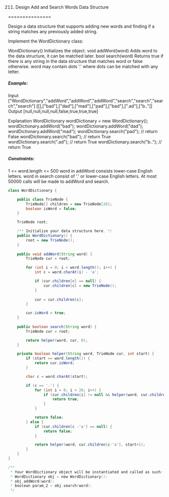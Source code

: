 211. Design Add and Search Words Data Structure

===============

Design a data structure that supports adding new words and finding if a string matches any previously added string.

Implement the WordDictionary class:

WordDictionary() Initializes the object.
void addWord(word) Adds word to the data structure, it can be matched later.
bool search(word) Returns true if there is any string in the data structure that matches word or false otherwise. word may contain dots '.' where dots can be matched with any letter.

##### Example:

Input
["WordDictionary","addWord","addWord","addWord","search","search","search","search"]
[[],["bad"],["dad"],["mad"],["pad"],["bad"],[".ad"],["b.."]]
Output
[null,null,null,null,false,true,true,true]

Explanation
WordDictionary wordDictionary = new WordDictionary();
wordDictionary.addWord("bad");
wordDictionary.addWord("dad");
wordDictionary.addWord("mad");
wordDictionary.search("pad"); // return False
wordDictionary.search("bad"); // return True
wordDictionary.search(".ad"); // return True
wordDictionary.search("b.."); // return True

##### Constraints:

1 <= word.length <= 500
word in addWord consists lower-case English letters.
word in search consist of  '.' or lower-case English letters.
At most 50000 calls will be made to addWord and search.

```java
class WordDictionary {

    public class TrieNode {
        TrieNode[] children = new TrieNode[26];
        boolean isWord = false;
    }

    TrieNode root;

    /** Initialize your data structure here. */
    public WordDictionary() {
        root = new TrieNode();
    }
    
    public void addWord(String word) {
        TrieNode cur = root;

        for (int i = 0; i < word.length(); i++) {
            int c = word.charAt(i) - 'a';

            if (cur.children[c] == null) {
                cur.children[c] = new TrieNode();
            }
            
            cur = cur.children[c];
        }

        cur.isWord = true;
    }
    
    public boolean search(String word) {
        TrieNode cur = root;

        return helper(word, cur, 0);
    }

    private boolean helper(String word, TrieNode cur, int start) {
        if (start == word.length()) {
            return cur.isWord;
        }

        char c = word.charAt(start);

        if (c == '.') {
            for (int i = 0; i < 26; i++) {
                if (cur.children[i] != null && helper(word, cur.children[i], start+1)) {
                    return true;
                }
            }

            return false;
        } else {
            if (cur.children[c -'a'] == null) {
                return false;
            }

            return helper(word, cur.children[c-'a'], start+1);
        }
    }
}

/**
 * Your WordDictionary object will be instantiated and called as such:
 * WordDictionary obj = new WordDictionary();
 * obj.addWord(word);
 * boolean param_2 = obj.search(word);
 */
```


